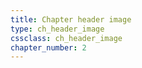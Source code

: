 ```yaml
---
title: Chapter header image
type: ch_header_image
cssclass: ch_header_image
chapter_number: 2
---
```


